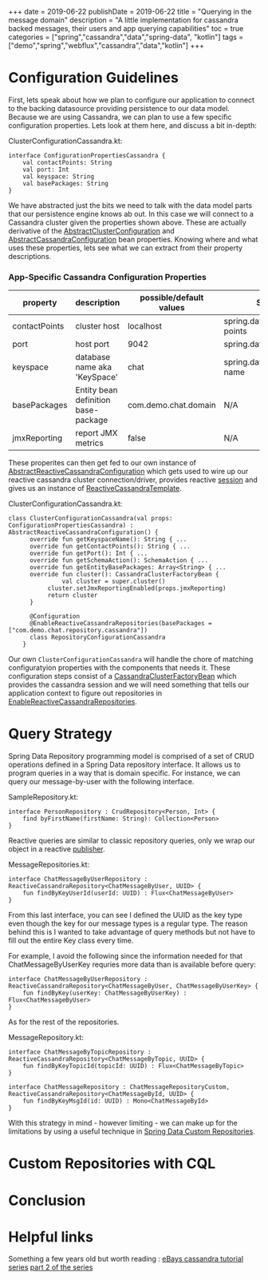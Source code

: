 +++
date = 2019-06-22
publishDate = 2019-06-22
title = "Querying in the message domain"
description = "A little implementation for cassandra backed messages, their users and app querying capabilities"
toc = true
categories = ["spring","cassandra","data","spring-data", "kotlin"]
tags = ["demo","spring","webflux","cassandra","data","kotlin"]
+++

# Configuration Guidelines

First, lets speak about how we plan to configure our application to connect to the backing datasource providing persistence to our data model. Because we are using Cassandra, we can plan to use a few specific configuration properties. Lets look at them here, and discuss a bit in-depth:

ClusterConfigurationCassandra.kt:

    interface ConfigurationPropertiesCassandra {
    	val contactPoints: String
    	val port: Int
    	val keyspace: String
    	val basePackages: String
    }

We have abstracted just the bits we need to talk with the data model parts that our persistence engine knows ab out.  In this case we will connect to a Cassandra cluster given the properties shown above. These are actually derivative of the [AbstractClusterConfiguration](https://docs.spring.io/spring-data/cassandra/docs/current/api/org/springframework/data/cassandra/config/AbstractClusterConfiguration.html) and [AbstractCassandraConfiguration](https://docs.spring.io/spring-data/cassandra/docs/current/api/org/springframework/data/cassandra/config/AbstractCassandraConfiguration.html) bean properties. Knowing where and what uses these properties, lets see what we can extract from their property descriptions.

### App-Specific Cassandra Configuration Properties

| property | description | possible/default values| Spring property |
|---------|-------------|-----------------------|-------------------|
| contactPoints | cluster host | localhost| spring.data.cassandra.contact-points |
| port | host port | 9042 | spring.data.cassandra.port |
| keyspace | database name aka 'KeySpace' | chat | spring.data.cassandra.keyspace-name |
| basePackages | Entity bean definition base-package | com.demo.chat.domain | N/A |
| jmxReporting | report JMX metrics | false | N/A |


These properites can then get fed to our own instance of [AbstractReactiveCassandraConfiguration](https://docs.spring.io/spring-data/cassandra/docs/current/api/org/springframework/data/cassandra/config/AbstractReactiveCassandraConfiguration.html) which gets used to wire up our reactive cassandra cluster connection/driver, provides reactive [session](https://docs.spring.io/spring-data/cassandra/docs/current/api/org/springframework/data/cassandra/ReactiveSession.html) and gives us an instance of [ReactiveCassandraTemplate](https://docs.spring.io/spring-data/cassandra/docs/current/api/org/springframework/data/cassandra/core/ReactiveCassandraTemplate.html).

ClusterConfigurationCassandra.kt:

	class ClusterConfigurationCassandra(val props: ConfigurationPropertiesCassandra) : AbstractReactiveCassandraConfiguration() {
	      override fun getKeyspaceName(): String { ...
	      override fun getContactPoints(): String { ...
	      override fun getPort(): Int { ...
	      override fun getSchemaAction(): SchemaAction { ...
	      override fun getEntityBasePackages: Array<String> { ...
	      override fun cluster(): CassandraClusterFactoryBean {
	      	       val cluster = super.cluster()
		       cluster.setJmxReportingEnabled(props.jmxReporting)
		       return cluster
	      }

	      @Configuration
	      @EnableReactiveCassandraRepositories(basePackages = ["com.demo.chat.repository.cassandra"])
	      class RepositoryConfigurationCassandra
        }
	      
Our own `ClusterConfigurationCassandra` will handle the chore of matching configuratyion properties with the components that needs it. These configuration steps consist of a [CassandraClusterFactoryBean](https://docs.spring.io/spring-data/cassandra/docs/current/api/org/springframework/data/cassandra/config/CassandraClusterFactoryBean.html) which provides the cassandra session and we will need something that tells our application context to figure out repositories in [EnableReactiveCassandraRepositories](https://github.com/spring-projects/spring-data-cassandra/blob/master/src/main/asciidoc/reference/reactive-cassandra-repositories.adoc).

 
# Query Strategy

Spring Data Repository programming model is comprised of a set of CRUD operations defined in a Spring Data repository interface.
It allows us to program queries in a way that is domain specific. For instance, we can query our message-by-user with the following interface.

SampleRepository.kt:

    interface PersonRepository : CrudRepository<Person, Int> {
        find byFirstName(firstName: String): Collection<Person>
    }

Reactive queries are similar to classic repository queries, only we wrap our <T> object in a reactive [publisher](https://projectreactor.io/docs/core/release/api/reactor/core/publisher/Flux.html).

MessageRepositories.kt:

    interface ChatMessageByUserRepository : ReactiveCassandraRepository<ChatMessageByUser, UUID> {
        fun findByKeyUserId(userId: UUID) : Flux<ChatMessageByUser>
    }

From this last interface, you can see I defined the UUID as the key type even though the key for our message types is a regular type.
The reason behind this is I wanted to take advantage of query methods but not have to fill out the entire Key class every time.

For example, I avoid the following since the information needed for that ChatMessageByUserKey requries more data than is available before query:

    interface ChatMessageByUserRepository : ReactiveCassandraRepository<ChatMessageByUser, ChatMessageByUserKey> {
        fun findByKey(userKey: ChatMessageByUserKey) : Flux<ChatMessageByUser>
    }

As for the rest of the repositories.
    
MessageRepository.kt:

    interface ChatMessageByTopicRepository : ReactiveCassandraRepository<ChatMessageByTopic, UUID> {
        fun findByKeyTopicId(topicId: UUID) : Flux<ChatMessageByTopic>
    }
    
    interface ChatMessageRepository : ChatMessageRepositoryCustom, ReactiveCassandraRepository<ChatMessageById, UUID> {
        fun findByKeyMsgId(id: UUID) : Mono<ChatMessageById>
    }

With this strategy in mind - however limiting - we can make up for the limitations by using a useful technique in [Spring Data
Custom Repositories](https://docs.spring.io/spring-data/jpa/docs/current/reference/html/#repositories.custom-implementations).

# Custom Repositories with CQL




# Conclusion 

# Helpful links

Something a few years old but worth reading : 
[eBays cassandra tutorial series](https://www.ebayinc.com/stories/blogs/tech/cassandra-data-modeling-best-practices-part-1/)
[part 2 of the series](https://www.ebayinc.com/stories/blogs/tech/cassandra-data-modeling-best-practices-part-2/)

